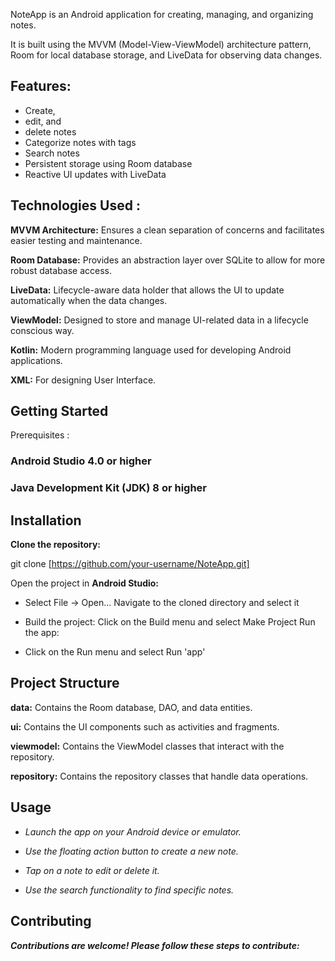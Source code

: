 NoteApp is an Android application for creating, managing, and organizing notes.

It is built using the MVVM (Model-View-ViewModel) architecture pattern, Room for local database storage, and LiveData for observing data changes.

## Features:
- Create,
- edit,
and
- delete notes
- Categorize notes with tags
- Search notes
- Persistent storage using Room database
- Reactive UI updates with LiveData
## Technologies Used :
**MVVM Architecture:**  Ensures a clean separation of concerns and facilitates easier testing and maintenance.

**Room Database:** Provides an abstraction layer over SQLite to allow for more robust database access.

**LiveData:** Lifecycle-aware data holder that allows the UI to update automatically when the data changes.

**ViewModel:** Designed to store and manage UI-related data in a lifecycle conscious way.

**Kotlin:** Modern programming language used for developing Android applications.

**XML:** For designing User Interface.


## Getting Started
Prerequisites : 

 ### Android Studio 4.0 or higher
 
 ### Java Development Kit (JDK) 8 or higher
 
 ## Installation
**Clone the repository:**

git clone [https://github.com/your-username/NoteApp.git]

Open the project in **Android Studio:**

- Select File -> Open...
Navigate to the cloned directory and select it

- Build the project:
Click on the Build menu and select Make Project
Run the app:

- Click on the Run menu and select Run 'app'
   
## Project Structure
**data:** Contains the Room database, DAO, and data entities.

**ui:** Contains the UI components such as activities and fragments.

**viewmodel:** Contains the ViewModel classes that interact with the repository.

**repository:** Contains the repository classes that handle data operations.

## Usage
- *Launch the app on your Android device or emulator.*

- *Use the floating action button to create a new note.*

- *Tap on a note to edit or delete it.*

- *Use the search functionality to find specific notes.*

## Contributing
***Contributions are welcome! Please follow these steps to contribute:***

